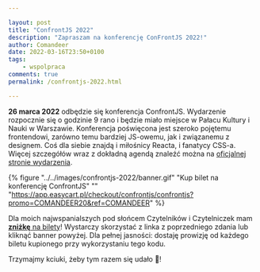 ```yaml
---

layout: post
title: "ConfrontJS 2022"
description: "Zapraszam na konferencję ConFrontJS 2022!"
author: Comandeer
date: 2022-03-16T23:50+0100
tags:
    - wspolpraca
comments: true
permalink: /confrontjs-2022.html

---
```


**26 marca 2022** odbędzie się konferencja ConfrontJS. Wydarzenie rozpocznie się o godzinie 9 rano i będzie miało miejsce w Pałacu Kultury i Nauki w Warszawie. Konferencja poświęcona jest szeroko pojętemu frontendowi, zarówno temu bardziej JS-owemu, jak i związanemu z designem. Coś dla siebie znajdą i miłośnicy Reacta, i fanatycy CSS-a. Więcej szczegółów wraz z dokładną agendą znaleźć można na [oficjalnej stronie wydarzenia](https://confrontjs.com/).<!--more-->

{% figure "../../images/confrontjs-2022/banner.gif" "Kup bilet na konferencję ConfrontJS" "" "https://app.easycart.pl/checkout/confrontjs/confrontjs?promo=COMANDEER20&ref=COMANDEER" %}

Dla moich najwspanialszych pod słońcem Czytelników i Czytelniczek mam [**zniżkę** na bilety](https://app.easycart.pl/checkout/confrontjs/confrontjs?promo=COMANDEER20&ref=COMANDEER)! Wystarczy skorzystać z linka z poprzedniego zdania lub kliknąć banner powyżej. Dla pełnej jasności: dostaję prowizję od każdego biletu kupionego przy wykorzystaniu tego kodu.

Trzymajmy kciuki, żeby tym razem się udało 🤞!
